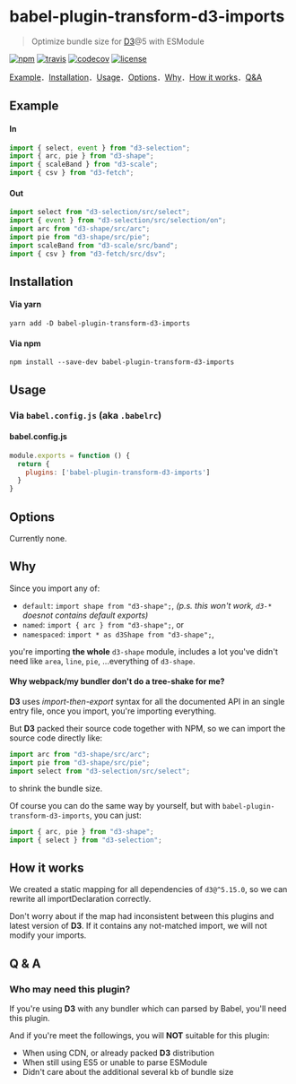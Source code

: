 babel-plugin-transform-d3-imports
=================================
> Optimize bundle size for [D3][d3js_github]@5 with ESModule

[d3js_github]: https://github.com/d3/d3

[![npm](https://img.shields.io/npm/v/babel-plugin-transform-d3-imports.svg)](https://www.npmjs.com/package/babel-plugin-transform-d3-imports)
[![travis](https://img.shields.io/travis/shirohana/babel-plugin-transform-d3-imports.svg)](https://www.npmjs.com/package/babel-plugin-transform-d3-imports)
[![codecov](https://codecov.io/gh/shirohana/babel-plugin-transform-d3-imports/branch/develop/graph/badge.svg)](https://codecov.io/gh/shirohana/babel-plugin-transform-d3-imports)
[![license](https://img.shields.io/npm/l/babel-plugin-transform-d3-imports.svg)](https://www.npmjs.com/package/babel-plugin-transform-d3-imports)

[Example][]．[Installation][]．[Usage][]．[Options][]．[Why][]．[How it works][]．[Q&A][]

[Example]: #user-content-example
[Installation]: #user-content-example
[Usage]: #user-content-usage
[Options]: #user-content-options
[Why]: #user-content-why
[How it works]: #user-content-how-it-works
[Q&A]: #user-content-q--a

Example
-------

#### In
```javascript
import { select, event } from "d3-selection";
import { arc, pie } from "d3-shape";
import { scaleBand } from "d3-scale";
import { csv } from "d3-fetch";
```

#### Out
```javascript
import select from "d3-selection/src/select";
import { event } from "d3-selection/src/selection/on";
import arc from "d3-shape/src/arc";
import pie from "d3-shape/src/pie";
import scaleBand from "d3-scale/src/band";
import { csv } from "d3-fetch/src/dsv";
```

Installation
------------

#### Via yarn
```shell
yarn add -D babel-plugin-transform-d3-imports
```

#### Via npm
```shell
npm install --save-dev babel-plugin-transform-d3-imports
```

Usage
-----

### Via `babel.config.js` (aka `.babelrc`)

#### babel.config.js
```javascript
module.exports = function () {
  return {
    plugins: ['babel-plugin-transform-d3-imports']
  }
}
```

Options
-------

Currently none.

Why
---

Since you import any of:

- `default`: `import shape from "d3-shape";`,
    _(p.s. this won't work, `d3-*` doesnot contains default exports)_
- `named`: `import { arc } from "d3-shape";`, or
- `namespaced`: `import * as d3Shape from "d3-shape";`,

you're importing **the whole** `d3-shape` module, includes a lot you've didn't need
like `area`, `line`, `pie`, ...everything of `d3-shape`.

#### Why webpack/my bundler don't do a tree-shake for me?
**D3** uses _import-then-export_ syntax for all the documented API in an single
  entry file, once you import, you're importing everything.

But **D3** packed their source code together with NPM, so we can import
  the source code directly like:

```javascript
import arc from "d3-shape/src/arc";
import pie from "d3-shape/src/pie";
import select from "d3-selection/src/select";
```

to shrink the bundle size.

Of course you can do the same way by yourself, but
  with `babel-plugin-transform-d3-imports`, you can just:

```javascript
import { arc, pie } from "d3-shape";
import { select } from "d3-selection";
```

How it works
------------

We created a static mapping for all dependencies of `d3@^5.15.0`, so we can
rewrite all importDeclaration correctly.

Don't worry about if the map had inconsistent between this plugins and latest
version of **D3**. If it contains any not-matched import, we will not modify
your imports.

Q & A
-----

### Who may need this plugin?
If you're using **D3** with any bundler which can parsed by Babel,
  you'll need this plugin.

And if you're meet the followings, you will **NOT** suitable for this plugin:

- When using CDN, or already packed **D3** distribution
- When still using ES5 or unable to parse ESModule
- Didn't care about the additional several kb of bundle size
